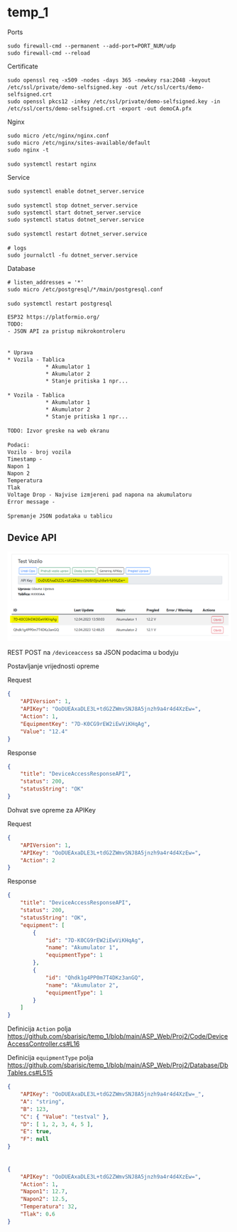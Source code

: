 # temp_1

Ports

```
sudo firewall-cmd --permanent --add-port=PORT_NUM/udp
sudo firewall-cmd --reload
```

Certificate

```
sudo openssl req -x509 -nodes -days 365 -newkey rsa:2048 -keyout /etc/ssl/private/demo-selfsigned.key -out /etc/ssl/certs/demo-selfsigned.crt
sudo openssl pkcs12 -inkey /etc/ssl/private/demo-selfsigned.key -in /etc/ssl/certs/demo-selfsigned.crt -export -out demoCA.pfx
```

Nginx

```
sudo micro /etc/nginx/nginx.conf
sudo micro /etc/nginx/sites-available/default
sudo nginx -t

sudo systemctl restart nginx  
```

Service
```
sudo systemctl enable dotnet_server.service

sudo systemctl stop dotnet_server.service
sudo systemctl start dotnet_server.service
sudo systemctl status dotnet_server.service

sudo systemctl restart dotnet_server.service  

# logs
sudo journalctl -fu dotnet_server.service
```

Database

```
# listen_addresses = '*'
sudo micro /etc/postgresql/*/main/postgresql.conf

sudo systemctl restart postgresql
```


```
ESP32 https://platformio.org/
TODO:
- JSON API za pristup mikrokontroleru


* Uprava
* Vozila - Tablica
			* Akumulator 1
			* Akumulator 2
			* Stanje pritiska 1 npr...
			
* Vozila - Tablica
			* Akumulator 1
			* Akumulator 2
			* Stanje pritiska 1 npr...

TODO: Izvor greske na web ekranu

Podaci:
Vozilo - broj vozila
Timestamp - 
Napon 1
Napon 2
Temperatura
Tlak
Voltage Drop - Najvise izmjereni pad napona na akumulatoru
Error message -

Spremanje JSON podataka u tablicu
```


## Device API

![alt text](https://raw.githubusercontent.com/sbarisic/temp_1/master/screenshots/a.png "A")

REST POST na ``/deviceaccess`` sa JSON podacima u bodyju

Postavljanje vrijednosti opreme

Request
```json
{
	"APIVersion": 1,
	"APIKey": "OoDUEAxaDLE3L+tdG2ZWmvSNJ8A5jnzh9a4r4d4XzEw=",
	"Action": 1,
	"EquipmentKey": "7D-K0CG9rEW2iEwViKHqAg",
	"Value": "12.4"
}
```

Response
```json
{
	"title": "DeviceAccessResponseAPI",
	"status": 200,
	"statusString": "OK"
}
```

Dohvat sve opreme za APIKey

Request
```json
{
	"APIVersion": 1,
	"APIKey": "OoDUEAxaDLE3L+tdG2ZWmvSNJ8A5jnzh9a4r4d4XzEw=",
	"Action": 2
}
```

Response
```json
{
	"title": "DeviceAccessResponseAPI",
	"status": 200,
	"statusString": "OK",
	"equipment": [
		{
			"id": "7D-K0CG9rEW2iEwViKHqAg",
			"name": "Akumulator 1",
			"equipmentType": 1
		},
		{
			"id": "Qhdk1g4PP0m7T4DKz3anGQ",
			"name": "Akumulator 2",
			"equipmentType": 1
		}
	]
}
```

Definicija ``Action`` polja
https://github.com/sbarisic/temp_1/blob/main/ASP_Web/Proj2/Code/DeviceAccessController.cs#L16

Definicija ``equipmentType`` polja
https://github.com/sbarisic/temp_1/blob/main/ASP_Web/Proj2/Database/DbTables.cs#L515



```json
{
    "APIKey": "OoDUEAxaDLE3L+tdG2ZWmvSNJ8A5jnzh9a4r4d4XzEw=_",
    "A": "string",
    "B": 123,
    "C": { "Value": "testval" },
    "D": [ 1, 2, 3, 4, 5 ],
    "E": true,
    "F": null
}


{
    "APIKey": "OoDUEAxaDLE3L+tdG2ZWmvSNJ8A5jnzh9a4r4d4XzEw=",
    "Action": 1,
    "Napon1": 12.7,
    "Napon2": 12.5,
    "Temperatura": 32,
    "Tlak": 0.6
}
```